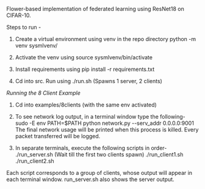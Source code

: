 Flower-based implementation of federated learning using ResNet18 on CIFAR-10.

Steps to run -

1. Create a virtual environment using venv in the repo directory
    python -m venv sysmlvenv/

2. Activate the venv using source sysmlvenv/bin/activate

3. Install requirements using pip install -r requirements.txt

4. Cd into src. Run using ./run.sh (Spawns 1 server, 2 clients)

*Running the 8 Client Example*

1. Cd into examples/8clients (with the same env activated)

2. To see network log output, in a terminal window type the following-
sudo -E env PATH=$PATH python network.py --serv_addr 0.0.0.0:9001
The final network usage will be printed when this process is killed. Every packet transferred will be logged.

3. In separate terminals, execute the following scripts in order-
./run_server.sh
(Wait till the first two clients spawn)
./run_client1.sh
./run_client2.sh

Each script corresponds to a group of clients, whose output will appear in each terminal window. run_server.sh also shows the server output.